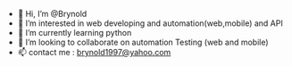 - 👋 Hi, I’m @Brynold
- 👀 I’m interested in web developing and automation(web,mobile) and API 
- 🌱 I’m currently learning  python
- 💞️ I’m looking to collaborate on automation Testing (web and mobile)
- 📫 contact me : brynold1997@yahoo.com

